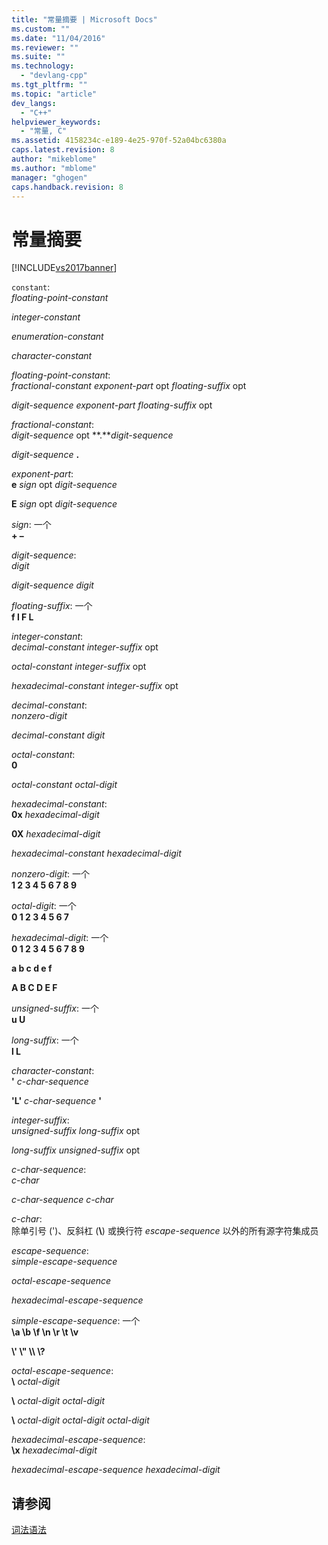 ```yaml
---
title: "常量摘要 | Microsoft Docs"
ms.custom: ""
ms.date: "11/04/2016"
ms.reviewer: ""
ms.suite: ""
ms.technology: 
  - "devlang-cpp"
ms.tgt_pltfrm: ""
ms.topic: "article"
dev_langs: 
  - "C++"
helpviewer_keywords: 
  - "常量, C"
ms.assetid: 4158234c-e189-4e25-970f-52a04bc6380a
caps.latest.revision: 8
author: "mikeblome"
ms.author: "mblome"
manager: "ghogen"
caps.handback.revision: 8
---
```

# 常量摘要
[!INCLUDE[vs2017banner](../assembler/inline/includes/vs2017banner.md)]

`constant`:  
 *floating\-point\-constant*  
  
 *integer\-constant*  
  
 *enumeration\-constant*  
  
 *character\-constant*  
  
 *floating\-point\-constant*:  
 *fractional\-constant exponent\-part*  opt *floating\-suffix* opt  
  
 *digit\-sequence exponent\-part floating\-suffix*  opt  
  
 *fractional\-constant*:  
 *digit\-sequence*  opt **.***digit\-sequence*  
  
 *digit\-sequence*  **.**  
  
 *exponent\-part*:  
 **e**  *sign*  opt *digit\-sequence*  
  
 **E**  *sign*  opt *digit\-sequence*  
  
 *sign*: 一个  
 **\+ –**  
  
 *digit\-sequence*:  
 *digit*  
  
 *digit\-sequence digit*  
  
 *floating\-suffix*: 一个  
 **f l F L**  
  
 *integer\-constant*:  
 *decimal\-constant integer\-suffix*  opt  
  
 *octal\-constant integer\-suffix*  opt  
  
 *hexadecimal\-constant integer\-suffix*  opt  
  
 *decimal\-constant*:  
 *nonzero\-digit*  
  
 *decimal\-constant digit*  
  
 *octal\-constant*:  
 **0**  
  
 *octal\-constant octal\-digit*  
  
 *hexadecimal\-constant*:  
 **0x**  *hexadecimal\-digit*  
  
 **0X**  *hexadecimal\-digit*  
  
 *hexadecimal\-constant hexadecimal\-digit*  
  
 *nonzero\-digit*: 一个  
 **1 2 3 4 5 6 7 8 9**  
  
 *octal\-digit*: 一个  
 **0 1 2 3 4 5 6 7**  
  
 *hexadecimal\-digit*: 一个  
 **0 1 2 3 4 5 6 7 8 9**  
  
 **a b c d e f**  
  
 **A B C D E F**  
  
 *unsigned\-suffix*: 一个  
 **u U**  
  
 *long\-suffix*: 一个  
 **l L**  
  
 *character\-constant*:  
 **'** *c\-char\-sequence*  
  
 **'L'** *c\-char\-sequence* **'**  
  
 *integer\-suffix*:  
 *unsigned\-suffix long\-suffix*  opt  
  
 *long\-suffix unsigned\-suffix*  opt  
  
 *c\-char\-sequence*:  
 *c\-char*  
  
 *c\-char\-sequence c\-char*  
  
 *c\-char*:  
 除单引号 \('\)、反斜杠 \(**\\**\) 或换行符 *escape\-sequence* 以外的所有源字符集成员  
  
 *escape\-sequence*:  
 *simple\-escape\-sequence*  
  
 *octal\-escape\-sequence*  
  
 *hexadecimal\-escape\-sequence*  
  
 *simple\-escape\-sequence*: 一个  
 **\\a \\b \\f \\n \\r \\t \\v**  
  
 **\\' \\" \\\\ \\?**  
  
 *octal\-escape\-sequence*:  
 **\\** *octal\-digit*  
  
 **\\** *octal\-digit octal\-digit*  
  
 **\\** *octal\-digit octal\-digit octal\-digit*  
  
 *hexadecimal\-escape\-sequence*:  
 **\\x**  *hexadecimal\-digit*  
  
 *hexadecimal\-escape\-sequence hexadecimal\-digit*  
  
## 请参阅  
 [词法语法](../c-language/lexical-grammar.md)
